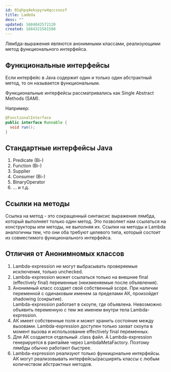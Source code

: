 ```yaml
---
id: 01qhpq4ekspyrw4qccsnozf
title: Lambda
desc: ""
updated: 1684842572120
created: 1684321581580
---
```


Лямбда-выражения являются анонимными классами, реализующими метод функционального интерфейса.

## Функциональные интерфейсы

Если интерфейс в Java содержит один и только один абстрактный метод, то он называется функциональным.

Функциональные интерфейсы рассматривались как Single Abstract Methods (SAM).

Например:

```java
@FunctionalInterface
public interface Runnable {
  void run();
}
```

## Стандартные интерфейсы Java

1. Predicate (Bi-)
2. Function (Bi-)
3. Supplier
4. Consumer (Bi-)
5. BinaryOperator
6. ... и т.д.

## Ссылки на методы

Ссылка на метод - это сокращенный синтаксис выражения лямбда, который выполняет только один метод. Это позволяет нам ссылаться на конструкторы или методы, не выполняя их. Ссылки на методы и Lambda аналогичны тем, что они оба требуют целевого типа, который состоит из совместимого функционального интерфейса.

## Отличия от Анонимномых классов

1. Lambda-expression не могут выбрасывать проверяемые исключения, только unchecked.
2. Lambda-expression может ссылаться только на внешние final (effectively final) переменные (неизменяемые после объявления).
3. Анонимный класс создает свой собственный scope. При наличии переменной с одинаковым именем за пределами АК, произойдет shadowing (сокрытие).  
   Lambda-expression работает в скоупе, где объявлена. Невозможно объявить переменную с тем же именем внутри тела Lambda-expression.
4. АК имеет собственные поля и может хранить состояние между вызовами. Lambda-expression доступен только захват скоупа в момент вызова и использование effectively final переменных.
5. Для АК создается отдельный .class файл. А Lambda-expression генерируется в рантайме через LambdaMetaFactory. Поэтому лямбды обычно работают быстрее.
6. Lambda-expression реализуют только функицональне интерфейсы. АК могут реализовывать интерфейсы/расширять классы с любым количеством абстрактных методов.
